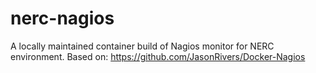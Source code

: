 # nerc-nagios

A locally maintained container build of Nagios monitor for NERC
environment.  Based on: https://github.com/JasonRivers/Docker-Nagios
